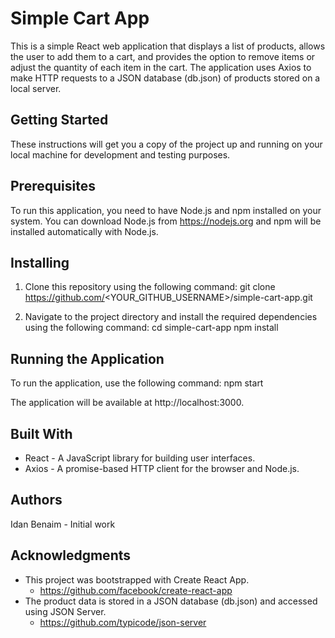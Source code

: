 # Simple Cart App
This is a simple React web application that displays a list of products, allows the user to add them to a cart, and provides the option to remove items or adjust the quantity of each item in the cart. The application uses Axios to make HTTP requests to a JSON database (db.json) of products stored on a local server.

## Getting Started
These instructions will get you a copy of the project up and running on your local machine for development and testing purposes.

## Prerequisites
To run this application, you need to have Node.js and npm installed on your system. You can download Node.js from https://nodejs.org and npm will be installed automatically with Node.js.

## Installing
1. Clone this repository using the following command:
git clone https://github.com/<YOUR_GITHUB_USERNAME>/simple-cart-app.git

2. Navigate to the project directory and install the required dependencies using the following command:
cd simple-cart-app
npm install

## Running the Application
To run the application, use the following command:
npm start

The application will be available at http://localhost:3000.

## Built With
* React - A JavaScript library for building user interfaces.
* Axios - A promise-based HTTP client for the browser and Node.js.

## Authors
Idan Benaim - Initial work

## Acknowledgments
* This project was bootstrapped with Create React App.
   * https://github.com/facebook/create-react-app
* The product data is stored in a JSON database (db.json) and accessed using JSON Server.
   * https://github.com/typicode/json-server







